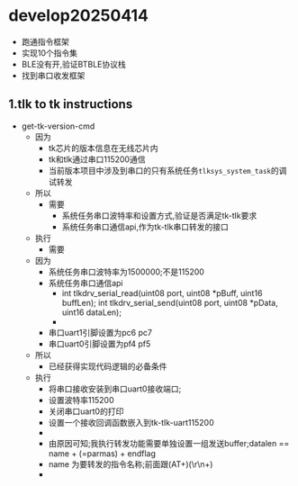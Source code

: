 # develop20250414
+ 跑通指令框架
+ 实现10个指令集
+ BLE没有开,验证BTBLE协议栈
+ 找到串口收发框架

## 1.tlk to tk instructions
+ get-tk-version-cmd
  + 因为 
    + tk芯片的版本信息在无线芯片内
    + tk和tlk通过串口115200通信
    + 当前版本项目中涉及到串口的只有系统任务`tlksys_system_task`的调试转发
  + 所以
    + 需要
      + 系统任务串口波特率和设置方式,验证是否满足tk-tlk要求
      + 系统任务串口通信api,作为tk-tlk串口转发的接口
  + 执行
    + 需要
  + 因为
    + 系统任务串口波特率为1500000;不是115200
    + 系统任务串口通信api
      + int tlkdrv_serial_read(uint08 port, uint08 *pBuff, uint16 buffLen);
        int tlkdrv_serial_send(uint08 port, uint08 *pData, uint16 dataLen);
      +
    + 串口uart1引脚设置为pc6 pc7
    + 串口uart0引脚设置为pf4 pf5
  + 所以
    + 已经获得实现代码逻辑的必备条件
  + 执行
    + 将串口接收安装到串口uart0接收端口;
    + 设置波特率115200
    + 关闭串口uart0的打印
    + 设置一个接收回调函数嵌入到tk-tlk-uart115200
    + 
    + 由原因可知;我执行转发功能需要单独设置一组发送buffer;datalen == name + (=parmas) + endflag
    + name 为要转发的指令名称;前面跟(AT+)(\r\n+)
    + 




